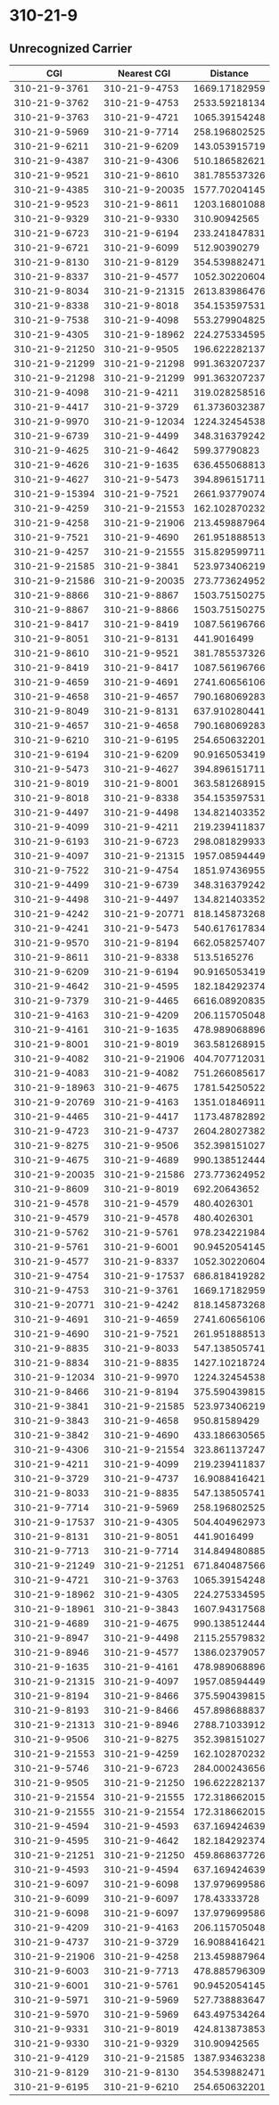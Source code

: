 # 310-21-9
## Unrecognized Carrier


| CGI | Nearest CGI | Distance |
|-----|-------------|----------|
| 310-21-9-3761 | 310-21-9-4753 | 1669.17182959 |
| 310-21-9-3762 | 310-21-9-4753 | 2533.59218134 |
| 310-21-9-3763 | 310-21-9-4721 | 1065.39154248 |
| 310-21-9-5969 | 310-21-9-7714 | 258.196802525 |
| 310-21-9-6211 | 310-21-9-6209 | 143.053915719 |
| 310-21-9-4387 | 310-21-9-4306 | 510.186582621 |
| 310-21-9-9521 | 310-21-9-8610 | 381.785537326 |
| 310-21-9-4385 | 310-21-9-20035 | 1577.70204145 |
| 310-21-9-9523 | 310-21-9-8611 | 1203.16801088 |
| 310-21-9-9329 | 310-21-9-9330 | 310.90942565 |
| 310-21-9-6723 | 310-21-9-6194 | 233.241847831 |
| 310-21-9-6721 | 310-21-9-6099 | 512.90390279 |
| 310-21-9-8130 | 310-21-9-8129 | 354.539882471 |
| 310-21-9-8337 | 310-21-9-4577 | 1052.30220604 |
| 310-21-9-8034 | 310-21-9-21315 | 2613.83986476 |
| 310-21-9-8338 | 310-21-9-8018 | 354.153597531 |
| 310-21-9-7538 | 310-21-9-4098 | 553.279904825 |
| 310-21-9-4305 | 310-21-9-18962 | 224.275334595 |
| 310-21-9-21250 | 310-21-9-9505 | 196.622282137 |
| 310-21-9-21299 | 310-21-9-21298 | 991.363207237 |
| 310-21-9-21298 | 310-21-9-21299 | 991.363207237 |
| 310-21-9-4098 | 310-21-9-4211 | 319.028258516 |
| 310-21-9-4417 | 310-21-9-3729 | 61.3736032387 |
| 310-21-9-9970 | 310-21-9-12034 | 1224.32454538 |
| 310-21-9-6739 | 310-21-9-4499 | 348.316379242 |
| 310-21-9-4625 | 310-21-9-4642 | 599.37790823 |
| 310-21-9-4626 | 310-21-9-1635 | 636.455068813 |
| 310-21-9-4627 | 310-21-9-5473 | 394.896151711 |
| 310-21-9-15394 | 310-21-9-7521 | 2661.93779074 |
| 310-21-9-4259 | 310-21-9-21553 | 162.102870232 |
| 310-21-9-4258 | 310-21-9-21906 | 213.459887964 |
| 310-21-9-7521 | 310-21-9-4690 | 261.951888513 |
| 310-21-9-4257 | 310-21-9-21555 | 315.829599711 |
| 310-21-9-21585 | 310-21-9-3841 | 523.973406219 |
| 310-21-9-21586 | 310-21-9-20035 | 273.773624952 |
| 310-21-9-8866 | 310-21-9-8867 | 1503.75150275 |
| 310-21-9-8867 | 310-21-9-8866 | 1503.75150275 |
| 310-21-9-8417 | 310-21-9-8419 | 1087.56196766 |
| 310-21-9-8051 | 310-21-9-8131 | 441.9016499 |
| 310-21-9-8610 | 310-21-9-9521 | 381.785537326 |
| 310-21-9-8419 | 310-21-9-8417 | 1087.56196766 |
| 310-21-9-4659 | 310-21-9-4691 | 2741.60656106 |
| 310-21-9-4658 | 310-21-9-4657 | 790.168069283 |
| 310-21-9-8049 | 310-21-9-8131 | 637.910280441 |
| 310-21-9-4657 | 310-21-9-4658 | 790.168069283 |
| 310-21-9-6210 | 310-21-9-6195 | 254.650632201 |
| 310-21-9-6194 | 310-21-9-6209 | 90.9165053419 |
| 310-21-9-5473 | 310-21-9-4627 | 394.896151711 |
| 310-21-9-8019 | 310-21-9-8001 | 363.581268915 |
| 310-21-9-8018 | 310-21-9-8338 | 354.153597531 |
| 310-21-9-4497 | 310-21-9-4498 | 134.821403352 |
| 310-21-9-4099 | 310-21-9-4211 | 219.239411837 |
| 310-21-9-6193 | 310-21-9-6723 | 298.081829933 |
| 310-21-9-4097 | 310-21-9-21315 | 1957.08594449 |
| 310-21-9-7522 | 310-21-9-4754 | 1851.97436955 |
| 310-21-9-4499 | 310-21-9-6739 | 348.316379242 |
| 310-21-9-4498 | 310-21-9-4497 | 134.821403352 |
| 310-21-9-4242 | 310-21-9-20771 | 818.145873268 |
| 310-21-9-4241 | 310-21-9-5473 | 540.617617834 |
| 310-21-9-9570 | 310-21-9-8194 | 662.058257407 |
| 310-21-9-8611 | 310-21-9-8338 | 513.5165276 |
| 310-21-9-6209 | 310-21-9-6194 | 90.9165053419 |
| 310-21-9-4642 | 310-21-9-4595 | 182.184292374 |
| 310-21-9-7379 | 310-21-9-4465 | 6616.08920835 |
| 310-21-9-4163 | 310-21-9-4209 | 206.115705048 |
| 310-21-9-4161 | 310-21-9-1635 | 478.989068896 |
| 310-21-9-8001 | 310-21-9-8019 | 363.581268915 |
| 310-21-9-4082 | 310-21-9-21906 | 404.707712031 |
| 310-21-9-4083 | 310-21-9-4082 | 751.266085617 |
| 310-21-9-18963 | 310-21-9-4675 | 1781.54250522 |
| 310-21-9-20769 | 310-21-9-4163 | 1351.01846911 |
| 310-21-9-4465 | 310-21-9-4417 | 1173.48782892 |
| 310-21-9-4723 | 310-21-9-4737 | 2604.28027382 |
| 310-21-9-8275 | 310-21-9-9506 | 352.398151027 |
| 310-21-9-4675 | 310-21-9-4689 | 990.138512444 |
| 310-21-9-20035 | 310-21-9-21586 | 273.773624952 |
| 310-21-9-8609 | 310-21-9-8019 | 692.20643652 |
| 310-21-9-4578 | 310-21-9-4579 | 480.4026301 |
| 310-21-9-4579 | 310-21-9-4578 | 480.4026301 |
| 310-21-9-5762 | 310-21-9-5761 | 978.234221984 |
| 310-21-9-5761 | 310-21-9-6001 | 90.9452054145 |
| 310-21-9-4577 | 310-21-9-8337 | 1052.30220604 |
| 310-21-9-4754 | 310-21-9-17537 | 686.818419282 |
| 310-21-9-4753 | 310-21-9-3761 | 1669.17182959 |
| 310-21-9-20771 | 310-21-9-4242 | 818.145873268 |
| 310-21-9-4691 | 310-21-9-4659 | 2741.60656106 |
| 310-21-9-4690 | 310-21-9-7521 | 261.951888513 |
| 310-21-9-8835 | 310-21-9-8033 | 547.138505741 |
| 310-21-9-8834 | 310-21-9-8835 | 1427.10218724 |
| 310-21-9-12034 | 310-21-9-9970 | 1224.32454538 |
| 310-21-9-8466 | 310-21-9-8194 | 375.590439815 |
| 310-21-9-3841 | 310-21-9-21585 | 523.973406219 |
| 310-21-9-3843 | 310-21-9-4658 | 950.81589429 |
| 310-21-9-3842 | 310-21-9-4690 | 433.186630565 |
| 310-21-9-4306 | 310-21-9-21554 | 323.861137247 |
| 310-21-9-4211 | 310-21-9-4099 | 219.239411837 |
| 310-21-9-3729 | 310-21-9-4737 | 16.9088416421 |
| 310-21-9-8033 | 310-21-9-8835 | 547.138505741 |
| 310-21-9-7714 | 310-21-9-5969 | 258.196802525 |
| 310-21-9-17537 | 310-21-9-4305 | 504.404962973 |
| 310-21-9-8131 | 310-21-9-8051 | 441.9016499 |
| 310-21-9-7713 | 310-21-9-7714 | 314.849480885 |
| 310-21-9-21249 | 310-21-9-21251 | 671.840487566 |
| 310-21-9-4721 | 310-21-9-3763 | 1065.39154248 |
| 310-21-9-18962 | 310-21-9-4305 | 224.275334595 |
| 310-21-9-18961 | 310-21-9-3843 | 1607.94317568 |
| 310-21-9-4689 | 310-21-9-4675 | 990.138512444 |
| 310-21-9-8947 | 310-21-9-4498 | 2115.25579832 |
| 310-21-9-8946 | 310-21-9-4577 | 1386.02379057 |
| 310-21-9-1635 | 310-21-9-4161 | 478.989068896 |
| 310-21-9-21315 | 310-21-9-4097 | 1957.08594449 |
| 310-21-9-8194 | 310-21-9-8466 | 375.590439815 |
| 310-21-9-8193 | 310-21-9-8466 | 457.898688837 |
| 310-21-9-21313 | 310-21-9-8946 | 2788.71033912 |
| 310-21-9-9506 | 310-21-9-8275 | 352.398151027 |
| 310-21-9-21553 | 310-21-9-4259 | 162.102870232 |
| 310-21-9-5746 | 310-21-9-6723 | 284.000243656 |
| 310-21-9-9505 | 310-21-9-21250 | 196.622282137 |
| 310-21-9-21554 | 310-21-9-21555 | 172.318662015 |
| 310-21-9-21555 | 310-21-9-21554 | 172.318662015 |
| 310-21-9-4594 | 310-21-9-4593 | 637.169424639 |
| 310-21-9-4595 | 310-21-9-4642 | 182.184292374 |
| 310-21-9-21251 | 310-21-9-21250 | 459.868637726 |
| 310-21-9-4593 | 310-21-9-4594 | 637.169424639 |
| 310-21-9-6097 | 310-21-9-6098 | 137.979699586 |
| 310-21-9-6099 | 310-21-9-6097 | 178.43333728 |
| 310-21-9-6098 | 310-21-9-6097 | 137.979699586 |
| 310-21-9-4209 | 310-21-9-4163 | 206.115705048 |
| 310-21-9-4737 | 310-21-9-3729 | 16.9088416421 |
| 310-21-9-21906 | 310-21-9-4258 | 213.459887964 |
| 310-21-9-6003 | 310-21-9-7713 | 478.885796309 |
| 310-21-9-6001 | 310-21-9-5761 | 90.9452054145 |
| 310-21-9-5971 | 310-21-9-5969 | 527.738883647 |
| 310-21-9-5970 | 310-21-9-5969 | 643.497534264 |
| 310-21-9-9331 | 310-21-9-8019 | 424.813873853 |
| 310-21-9-9330 | 310-21-9-9329 | 310.90942565 |
| 310-21-9-4129 | 310-21-9-21585 | 1387.93463238 |
| 310-21-9-8129 | 310-21-9-8130 | 354.539882471 |
| 310-21-9-6195 | 310-21-9-6210 | 254.650632201 |

